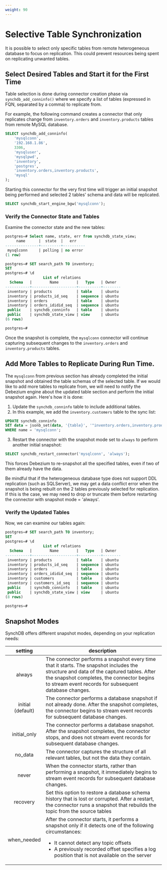 ```yaml
---
weight: 90
---
```

# Selective Table Synchronization

It is possible to select only specific tables from remote heterogeneous database to focus on replication. This could prevent resources being spent on replicating unwanted tables. 

## Select Desired Tables and Start it for the First Time
Table selection is done during connector creation phase via `synchdb_add_conninfo()` where we specify a list of tables (expressed in FQN, separated by a comma) to replicate from.

For example, the following command creates a connector that only replicates change from `inventory.orders` and `inventory.products` tables from remote MySQL database.
```sql
SELECT synchdb_add_conninfo(
    'mysqlconn', 
    '192.168.1.86', 
    3306, 
    'mysqluser', 
    'mysqlpwd', 
    'inventory', 
    'postgres', 
    'inventory.orders,inventory.products', 
    'mysql'
);
```

Starting this connector for the very first time will trigger an initial snapshot being performed and selected 2 tables' schema and data will be replicated.

```sql
SELECT synchdb_start_engine_bgw('mysqlconn');
```

### Verify the Connector State and Tables
Examine the connector state and the new tables:
```sql
postgres=# Select name, state, err from synchdb_state_view;
     name      |  state  |   err
---------------+---------+----------
 mysqlconn     | polling | no error
(1 row)

postgres=# SET search_path TO inventory;
SET
postgres=# \d
                 List of relations
  Schema   |        Name        |   Type   | Owner
-----------+--------------------+----------+--------
 inventory | products           | table    | ubuntu
 inventory | products_id_seq    | sequence | ubuntu
 inventory | orders             | table    | ubuntu
 inventory | orders_ididid_seq  | sequence | ubuntu
 public    | synchdb_conninfo   | table    | ubuntu
 public    | synchdb_state_view | view     | ubuntu
(6 rows)

postgres=#
```

Once the snapshot is complete, the `mysqlconn` connector will continue capturing subsequent changes to the `inventory.orders` and `inventory.products` tables.

## Add More Tables to Replicate During Run Time.
The `mysqlconn` from previous section has already completed the initial snapshot and obtained the table schemas of the selected table. If we would like to add more tables to replicate from, we will need to notify the Debezium engine about the updated table section and perform the initial snapshot again. Here's how it is done:

1. Update the `synchdb_conninfo` table to include additional tables.
2. In this example, we add the `inventory.customers` table to the sync list:
```sql
UPDATE synchdb_conninfo 
SET data = jsonb_set(data, '{table}', '"inventory.orders,inventory.products,inventory.customers"') 
WHERE name = 'mysqlconn';
```
3. Restart the connector with the snapshot mode set to `always` to perform another initial snapshot:
```sql
SELECT synchdb_restart_connector('mysqlconn', 'always');
```
This forces Debezium to re-snapshot all the specified tables, even if two of them already have the data. 

Be mindful that if the heterogeneous database type does not support DDL replication (such as SQLServer), we may get a data conflict error when the snapshot is being rebuilt on the 2 tables previously selected for replication. If this is the case, we may need to drop or truncate them before restarting the connector with snapshot mode = 'always'.

### Verify the Updated Tables
Now, we can examine our tables again:
```sql
postgres=# SET search_path TO inventory;
SET
postgres=# \d
                 List of relations
  Schema   |        Name        |   Type   | Owner
-----------+--------------------+----------+--------
 inventory | products           | table    | ubuntu
 inventory | products_id_seq    | sequence | ubuntu
 inventory | orders             | table    | ubuntu
 inventory | orders_ididid_seq  | sequence | ubuntu
 inventory | customers          | table    | ubuntu
 inventory | customers_id_seq   | sequence | ubuntu
 public    | synchdb_conninfo   | table    | ubuntu
 public    | synchdb_state_view | view     | ubuntu
(8 rows)

postgres=#

```

## Snapshot Modes

SynchDB offers different snapshot modes, depending on your replication needs:

|  **setting** |**description**|
|:-:|-|
| always       | The connector performs a snapshot every time that it starts. The snapshot includes the structure and data of the captured tables. After the snapshot completes, the connector begins to stream event records for subsequent database changes.|
| initial (default)      | The connector performs a database snapshot if not already done. After the snapshot completes, the connector begins to stream event records for subsequent database changes.|
| initial_only | The connector performs a database snapshot. After the snapshot completes, the connector stops, and does not stream event records for subsequent database changes.|
| no_data      | The connector captures the structure of all relevant tables, but not the data they contain.|
| never        | When the connector starts, rather than performing a snapshot, it immediately begins to stream event records for subsequent database changes.|
| recovery     | Set this option to restore a database schema history that is lost or corrupted. After a restart, the connector runs a snapshot that rebuilds the topic from the source tables|
| when_needed  | After the connector starts, it performs a snapshot only if it detects one of the following circumstances:<br><ul><li>It cannot detect any topic offsets</li><li>A previously recorded offset specifies a log position that is not available on the server</li></ul> | 
